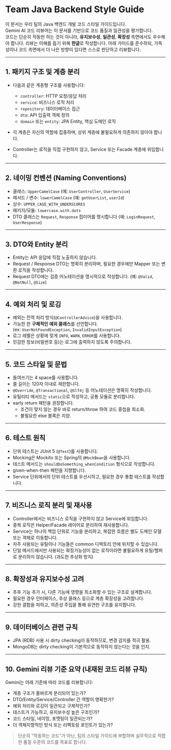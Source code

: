 # Team Java Backend Style Guide

이 문서는 우리 팀의 Java 백엔드 개발 코드 스타일 가이드입니다.  
Gemini AI 코드 리뷰어는 이 문서를 기반으로 코드 품질과 일관성을 평가합니다.  
코드는 단순히 작동만 하는 것이 아니라, **유지보수성**, **일관성**, **확장성** 측면에서도 우수해야 합니다.
리뷰는 이해를 돕기 위해 **한글**로 작성합니다.
아래 가이드를 준수하되, 가독성이나 코드 측면에서 더 나은 방향이 있다면 스스로 판단하고 리뷰합니다.

---

## 1. 패키지 구조 및 계층 분리

- 다음과 같은 계층형 구조를 사용합니다:
    - `controller`: HTTP 요청/응답 처리
    - `service`: 비즈니스 로직 처리
    - `repository`: 데이터베이스 접근
    - `dto`: API 입출력 객체 정의
    - `domain` 또는 `entity`: JPA Entity, 핵심 도메인 로직

- 각 계층은 자신의 역할에 집중하며, 상위 계층에 불필요하게 의존하지 않아야 합니다.
- Controller는 로직을 직접 구현하지 않고, Service 또는 Facade 계층에 위임합니다.

---

## 2. 네이밍 컨벤션 (Naming Conventions)

- 클래스: `UpperCamelCase` (예: `UserController`, `UserService`)
- 메서드 / 변수: `lowerCamelCase` (예: `getUserList`, `userId`)
- 상수: `UPPER_CASE_WITH_UNDERSCORES`
- 패키지/모듈: `lowercase.with.dots`
- DTO 클래스는 `Request`, `Response` 접미어를 명시합니다 (예: `LoginRequest`, `UserResponse`)

---

## 3. DTO와 Entity 분리

- Entity는 API 응답에 직접 노출하지 않습니다.
- Request / Response DTO는 명확히 분리하며, 필요한 경우에만 Mapper 또는 변환 로직을 작성합니다.
- Request DTO에는 검증 어노테이션을 명시적으로 작성합니다. (예: `@Valid`, `@NotNull`, `@Size`)

---

## 4. 예외 처리 및 로깅

- 예외는 전역 처리 방식(`@ControllerAdvice`)을 사용합니다.
- 가능한 한 **구체적인 예외 클래스**를 선언합니다.  
  (ex: `UserNotFoundException`, `InvalidInputException`)
- 로그 레벨은 상황에 맞게 `INFO`, `WARN`, `ERROR`를 사용합니다.
- 민감한 정보(비밀번호 등)는 로그에 출력하지 않도록 주의합니다.

---

## 5. 코드 스타일 및 문법

- 들여쓰기는 4 space를 사용합니다.
- 줄 길이는 120자 이내로 제한합니다.
- `@Override`, `@Transactional`, `@Slf4j` 등 어노테이션은 명확히 작성합니다.
- 유틸리티 메서드는 `static`으로 작성하고, 공통 모듈로 분리합니다.
- early return 패턴을 권장합니다.
  - 조건이 맞지 않는 경우 바로 return/throw 하여 코드 중첩을 최소화.
  - 불필요한 else 블록은 지양.
 
---

## 6. 테스트 원칙

- 단위 테스트는 JUnit 5 (`@Test`)를 사용합니다.
- Mocking은 Mockito 또는 Spring의 `@MockBean`을 사용합니다.
- 테스트 메서드는 `shouldDoSomething_whenCondition` 형식으로 작성합니다.
- given-when-then 패턴을 지향합니다.
- Service 단위에서의 단위 테스트를 우선시하고, 필요한 경우 통합 테스트를 작성합니다.

---

## 7. 비즈니스 로직 분리 및 재사용

- Controller에서는 비즈니스 로직을 구현하지 않고 Service에 위임합니다.
- 중복 로직은 Helper/Facade 레이어로 분리하여 재사용합니다.
- Service는 하나의 책임 단위로 기능을 분리하고, 복잡한 흐름은 별도 도메인 모델 또는 객체로 이동합니다.
- 자주 사용되는 유틸이나 기능들은 common 디렉토리 안에 위치할 수 있습니다.
- 단일 메서드에서만 사용되는 확장가능성이 없는 로직이라면 불필요하게 유틸/헬퍼로 분리하지 않습니다. (과도한 추상화 방지)

---

## 8. 확장성과 유지보수성 고려

- 추후 기능 추가 시, 다른 기능에 영향을 최소화할 수 있는 구조로 설계합니다.
- 필요한 경우 인터페이스, 추상 클래스 등으로 계층 확장성을 고려합니다.
- 강한 결합을 피하고, 의존성 주입을 통해 유연한 구조를 유지합니다.

---

## 9. 데이터베이스 관련 규칙

- JPA (RDB) 사용 시 dirty checking이 동작하므로, 변경 감지를 적극 활용.
- MongoDB는 dirty checking이 기본적으로 동작하지 않는다는 것을 인지.
  
---

## 10. Gemini 리뷰 기준 요약 (내재된 코드 리뷰 규칙)

Gemini는 아래 기준에 따라 코드를 리뷰합니다:

- 계층 구조가 올바르게 분리되어 있는가?
- DTO/Entity/Service/Controller 간 역할이 명확한가?
- 예외 처리와 로깅이 일관되고 구체적인가?
- 테스트가 가능하고, 유지보수성 높은 구조인가?
- 코드 스타일, 네이밍, 포맷팅이 일관되는가?
- 더 객체지향적인 방식 또는 리팩토링 포인트가 있는가?

> 단순히 “작동하는 코드”가 아닌, 팀의 스타일 가이드에 부합하며 실무적으로 적합한 품질 수준의 코드를 목표로 합니다.
